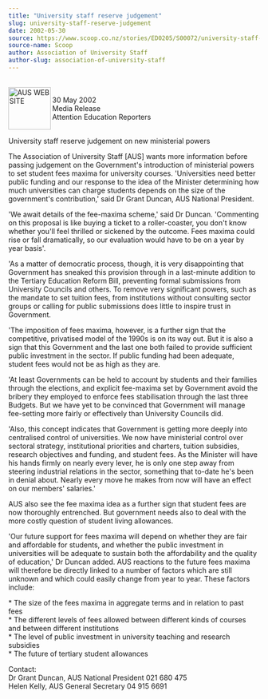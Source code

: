 ```yaml
---
title: "University staff reserve judgement"
slug: university-staff-reserve-judgement
date: 2002-05-30
source: https://www.scoop.co.nz/stories/ED0205/S00072/university-staff-reserve-judgement.htm
source-name: Scoop
author: Association of University Staff
author-slug: association-of-university-staff
---
```


<p><br><img align="left" width="85" height="85" src="http://www.aus.ac.nz/pictures/logo.gif" alt="AUS WEB SITE" border="0"><br>30 May 2002 <br>Media Release<br>Attention
Education Reporters</p>

<p><br>University staff reserve judgement
on new ministerial powers</p>

<p>The Association of University
Staff [AUS] wants more information before passing judgement
on the Government's introduction of ministerial powers to
set student fees maxima for university courses.
'Universities need better public funding and our response to
the idea of the Minister determining how much universities
can charge students depends on the size of the government's
contribution,' said Dr Grant Duncan, AUS National
President.</p>

<p>'We await details of the fee-maxima scheme,'
said Dr Duncan. 'Commenting on this proposal is like buying
a ticket to a roller-coaster, you don't know whether you'll
feel thrilled or sickened by the outcome. Fees maxima could
rise or fall dramatically, so our evaluation would have to
be on a year by year basis'.</p>

<p>'As a matter of democratic
process, though, it is very disappointing that Government
has sneaked this provision through in a last-minute addition
to the Tertiary Education Reform Bill, preventing formal
submissions from University Councils and others. To remove
very significant powers, such as the mandate to set tuition
fees, from institutions without consulting sector groups or
calling for public submissions does little to inspire trust
in Government.</p>

<p>'The imposition of fees maxima, however, is
a further sign that the competitive, privatised model of the
1990s is on its way out. But it is also a sign that this
Government and the last one both failed to provide
sufficient public investment in the sector. If public
funding had been adequate, student fees would not be as high
as they are.<p>
<p>'At least Governments can be held to account
by students and their families through the elections, and
explicit fee-maxima set by Government avoid the bribery they
employed to enforce fees stabilisation through the last
three Budgets. But we have yet to be convinced that
Government will manage fee-setting more fairly or
effectively than University Councils did.</p>

<p>'Also, this
concept indicates that Government is getting more deeply
into centralised control of universities. We now have
ministerial control over sectoral strategy, institutional
priorities and charters, tuition subsidies, research
objectives and funding, and student fees. As the Minister
will have his hands firmly on nearly every lever, he is only
one step away from steering industrial relations in the
sector, something that to-date he's been in denial about.
Nearly every move he makes from now will have an effect on
our members' salaries.'</p>

<p>AUS also see the fee maxima idea
as a further sign that student fees are now thoroughly
entrenched. But government needs also to deal with the more
costly question of student living allowances.<p>

<p>'Our future
support for fees maxima will depend on whether they are fair
and affordable for students, and whether the public
investment in universities will be adequate to sustain both
the affordability and the quality of education,' Dr Duncan
added. AUS reactions to the future fees maxima will
therefore be directly linked to a number of factors which
are still unknown and which could easily change from year to
year. These factors include:</p>

<p>* The size of the fees maxima
in aggregate terms and in relation to past fees<br>* The
different levels of fees allowed between different kinds of
courses and    between different institutions<br>* The level
of public investment in university teaching and research
subsidies <br>* The future of tertiary student
allowances</p>

<p>Contact:<br>Dr Grant Duncan, AUS National
President		021 680 475<br>Helen Kelly, AUS General
Secretary		04 915
6691</p>



